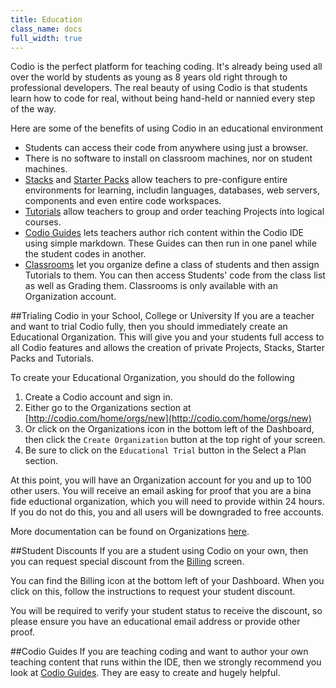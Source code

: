 ```yaml
---
title: Education
class_name: docs
full_width: true
---
```


Codio is the perfect platform for teaching coding. It's already being used all over the world by students as young as 8 years old right through to professional developers. The real beauty of using Codio is that students learn how to code for real, without being hand-held or nannied every step of the way.

Here are some of the benefits of using Codio in an educational environment

- Students can access their code from anywhere using just a browser.
- There is no software to install on classroom machines, nor on student machines.
- [Stacks]() and [Starter Packs]() allow teachers to pre-configure entire environments for learning, includin languages, databases, web servers, components and even entire code workspaces.
- [Tutorials]() allow teachers to group and order teaching Projects into logical courses.
- [Codio Guides]() lets teachers author rich content within the Codio IDE using simple markdown. These Guides can then run in one panel while the student codes in another.
- [Classrooms]() let you organize define a class of students and then assign Tutorials to them. You can then access Students' code from the class list as well as Grading them. Classrooms is only available with an Organization account.

##Trialing Codio in your School, College or University 
If you are a teacher and want to trial Codio fully, then you should immediately create an Educational Organization. This will give you and your students full access to all Codio features and allows the creation of private Projects, Stacks, Starter Packs and Tutorials.

To create your Educational Organization, you should do the following

1. Create a Codio account and sign in.
1. Either go to the Organizations section at [http://codio.com/home/orgs/new](http://codio.com/home/orgs/new) 
1. Or click on the Organizations icon in the bottom left of the Dashboard, then click the `Create Organization` button at the top right of your screen.
1. Be sure to click on the `Educational Trial` button in the Select a Plan section.

At this point, you will have an Organization account for you and up to 100 other users. You will receive an email asking for proof that you are a bina fide eductional organization, which you will need to provide within 24 hours. If you do not do this, you and all users will be downgraded to free accounts.

More documentation can be found on Organizations [here]().

##Student Discounts
If you are a student using Codio on your own, then you can request special discount from the [Billing]() screen. 

You can find the Billing icon at the bottom left of your Dashboard. When you click on this, follow the instructions to request your student discount.

You will be required to verify your student status to receive the discount, so please ensure you have an educational email address or provide other proof.

##Codio Guides
If you are teaching coding and want to author your own teaching content that runs within the IDE, then we strongly recommend you look at [Codio Guides](). They are easy to create and hugely helpful. 

